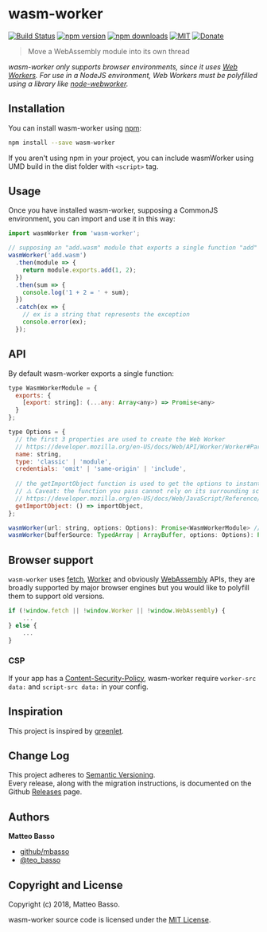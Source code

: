 # wasm-worker

[![Build Status](https://travis-ci.org/mbasso/wasm-worker.svg?branch=master)](https://travis-ci.org/mbasso/wasm-worker)
[![npm version](https://img.shields.io/npm/v/wasm-worker.svg)](https://www.npmjs.com/package/wasm-worker)
[![npm downloads](https://img.shields.io/npm/dm/wasm-worker.svg?maxAge=2592000)](https://www.npmjs.com/package/wasm-worker)
[![MIT](https://img.shields.io/npm/l/wasm-worker.svg)](https://github.com/mbasso/wasm-worker/blob/master/LICENSE.md)
[![Donate](https://img.shields.io/badge/Donate-PayPal-green.svg)](https://paypal.me/BassoMatteo)

> Move a WebAssembly module into its own thread


_wasm-worker only supports browser environments, since it uses [Web Workers](https://developer.mozilla.org/en-US/docs/Web/API/Web_Workers_API/Using_web_workers). For use in a NodeJS environment, Web Workers must be polyfilled using a library like [node-webworker](https://github.com/pgriess/node-webworker)._

## Installation

You can install wasm-worker using [npm](https://www.npmjs.com/package/wasm-worker):

```bash
npm install --save wasm-worker
```

If you aren't using npm in your project, you can include wasmWorker using UMD build in the dist folder with `<script>` tag.

## Usage

Once you have installed wasm-worker, supposing a CommonJS environment, you can import and use it in this way:

```js
import wasmWorker from 'wasm-worker';

// supposing an "add.wasm" module that exports a single function "add"
wasmWorker('add.wasm')
  .then(module => {
    return module.exports.add(1, 2);
  })
  .then(sum => {
    console.log('1 + 2 = ' + sum);
  })
  .catch(ex => {
    // ex is a string that represents the exception
    console.error(ex);
  });
```

## API

By default wasm-worker exports a single function:

```js
type WasmWorkerModule = {
  exports: {
    [export: string]: (...any: Array<any>) => Promise<any>
  }
};

type Options = {
  // the first 3 properties are used to create the Web Worker
  // https://developer.mozilla.org/en-US/docs/Web/API/Worker/Worker#Parameters
  name: string,
  type: 'classic' | 'module',
  credentials: 'omit' | 'same-origin' | 'include',
  
  // the getImportObject function is used to get the options to instantiate the WebAssembly Module
  // ⚠️ Caveat: the function you pass cannot rely on its surrounding scope, since it is executed in an isolated context.
  // https://developer.mozilla.org/en-US/docs/Web/JavaScript/Reference/Global_Objects/WebAssembly/instantiate#Primary_overload_%E2%80%94_taking_wasm_binary_code
  getImportObject: () => importObject,
};

wasmWorker(url: string, options: Options): Promise<WasmWorkerModule> // browser only
wasmWorker(bufferSource: TypedArray | ArrayBuffer, options: Options): Promise<WasmWorkerModule>
```

## Browser support

`wasm-worker` uses [fetch](https://developer.mozilla.org/it/docs/Web/API/Fetch_API), [Worker](https://developer.mozilla.org/en-US/docs/Web/API/Web_Workers_API) and obviously [WebAssembly](https://developer.mozilla.org/en-US/docs/Web/JavaScript/Reference/Global_Objects/WebAssembly) APIs, they are broadly supported by major browser engines but you would like to polyfill them to support old versions.

```js
if (!window.fetch || !window.Worker || !window.WebAssembly) {
    ...
} else {
    ...
}
```

### CSP

If your app has a [Content-Security-Policy](https://developer.mozilla.org/en-US/docs/Web/HTTP/Headers/Content-Security-Policy),
wasm-worker require `worker-src data:` and `script-src data:` in your config.

## Inspiration

This project is inspired by [greenlet](https://github.com/developit/greenlet).

## Change Log

This project adheres to [Semantic Versioning](http://semver.org/).  
Every release, along with the migration instructions, is documented on the Github [Releases](https://github.com/mbasso/wasm-worker/releases) page.

## Authors
**Matteo Basso**
- [github/mbasso](https://github.com/mbasso)
- [@teo_basso](https://twitter.com/teo_basso)

## Copyright and License
Copyright (c) 2018, Matteo Basso.

wasm-worker source code is licensed under the [MIT License](https://github.com/mbasso/wasm-worker/blob/master/LICENSE.md).
